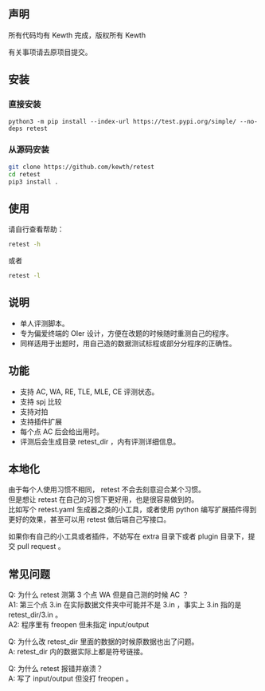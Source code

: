## 声明

所有代码均有 Kewth 完成，版权所有 Kewth

有关事项请去原项目提交。

## 安装

### 直接安装

```
python3 -m pip install --index-url https://test.pypi.org/simple/ --no-deps retest
```

### 从源码安装

```bash
git clone https://github.com/kewth/retest
cd retest
pip3 install .
```

## 使用

请自行查看帮助：

```bash
retest -h
```

或者

```bash
retest -l
```

## 说明

- 单人评测脚本。
- 专为偏爱终端的 OIer 设计，方便在改题的时候随时重测自己的程序。
- 同样适用于出题时，用自己造的数据测试标程或部分分程序的正确性。

## 功能

- 支持 AC, WA, RE, TLE, MLE, CE 评测状态。
- 支持 spj 比较
- 支持对拍
- 支持插件扩展
- 每个点 AC 后会给出用时。
- 评测后会生成目录 retest_dir ，内有评测详细信息。

## 本地化

由于每个人使用习惯不相同， retest 不会去刻意迎合某个习惯。  
但是想让 retest 在自己的习惯下更好用，也是很容易做到的。  
比如写个 retest.yaml 生成器之类的小工具，或者使用 python 编写扩展插件得到更好的效果，甚至可以用 retest 做后端自己写接口。

如果你有自己的小工具或者插件，不妨写在 extra 目录下或者 plugin 目录下，提交 pull request 。

## 常见问题

Q: 为什么 retest 测第 3 个点 WA 但是自己测的时候 AC ？  
A1: 第三个点 3.in 在实际数据文件夹中可能并不是 3.in ，事实上 3.in 指的是 retest_dir/3.in 。  
A2: 程序里有 freopen 但未指定 input/output

Q: 为什么改 retest_dir 里面的数据的时候原数据也出了问题。  
A: retest_dir 内的数据实际上都是符号链接。

Q: 为什么 retest 报错并崩溃？  
A: 写了 input/output 但没打 freopen 。

